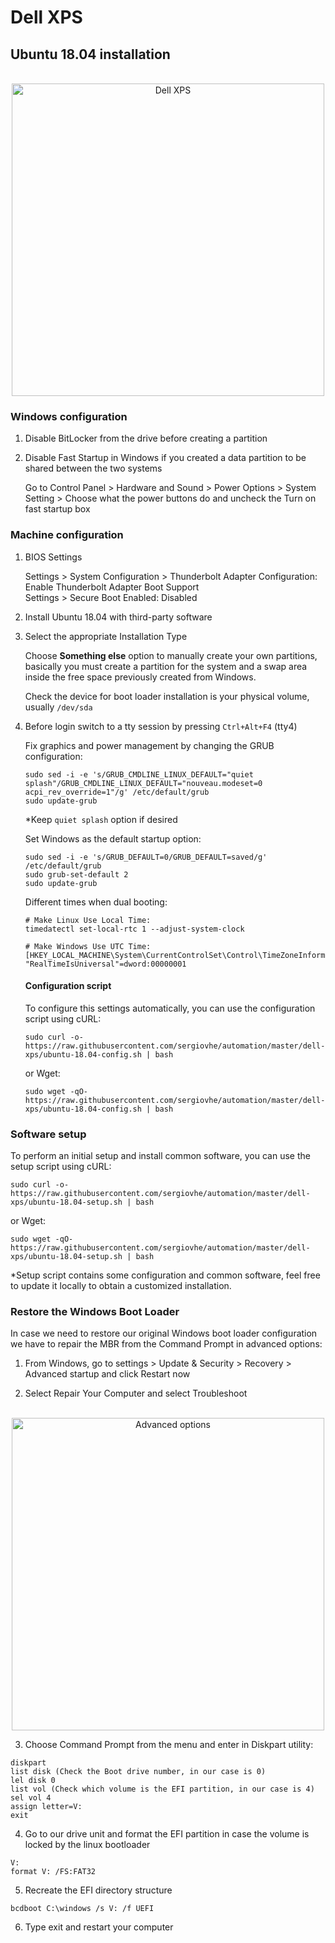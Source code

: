 # Dell XPS

## Ubuntu 18.04 installation

<p align="center">
    <br>
    <img src="https://raw.githubusercontent.com/sergiovhe/automation/master/dell-xps/img/xps-notebook.png" alt="Dell XPS" width="500">
    <br>
</p>

### Windows configuration

1. Disable BitLocker from the drive before creating a partition

2. Disable Fast Startup in Windows if you created a data partition to be shared between the two systems

    Go to Control Panel > Hardware and Sound > Power Options > System Setting > Choose what the power buttons do and uncheck the Turn on fast startup box

### Machine configuration

1. BIOS Settings

    Settings > System Configuration > Thunderbolt Adapter Configuration: Enable Thunderbolt Adapter Boot Support  
    Settings > Secure Boot Enabled: Disabled

2. Install Ubuntu 18.04 with third-party software

3. Select the appropriate Installation Type

    Choose **Something else** option to manually create your own partitions, basically you must create a partition for the system and a swap area inside the free space previously created from Windows.

    Check the device for boot loader installation is your physical volume, usually ```/dev/sda```

3. Before login switch to a tty session by pressing ```Ctrl+Alt+F4``` (tty4)

    Fix graphics and power management by changing the GRUB configuration:
    
    ```shell
    sudo sed -i -e 's/GRUB_CMDLINE_LINUX_DEFAULT="quiet splash"/GRUB_CMDLINE_LINUX_DEFAULT="nouveau.modeset=0 acpi_rev_override=1"/g' /etc/default/grub
    sudo update-grub
    ```

    *Keep ```quiet splash``` option if desired

    Set Windows as the default startup option:
    ```shell
    sudo sed -i -e 's/GRUB_DEFAULT=0/GRUB_DEFAULT=saved/g' /etc/default/grub
    sudo grub-set-default 2
    sudo update-grub
    ```
 
    Different times when dual booting:

    ```shell
    # Make Linux Use Local Time:
    timedatectl set-local-rtc 1 --adjust-system-clock

    # Make Windows Use UTC Time:  
    [HKEY_LOCAL_MACHINE\System\CurrentControlSet\Control\TimeZoneInformation]
    "RealTimeIsUniversal"=dword:00000001
    ```

    #### Configuration script

    To configure this settings automatically, you can use the configuration script using cURL:

    ```shell
    sudo curl -o- https://raw.githubusercontent.com/sergiovhe/automation/master/dell-xps/ubuntu-18.04-config.sh | bash
    ```
    or Wget:
    ```shell
    sudo wget -qO- https://raw.githubusercontent.com/sergiovhe/automation/master/dell-xps/ubuntu-18.04-config.sh | bash
    ```

### Software setup 

To perform an initial setup and install common software, you can use the setup script using cURL:

```shell
sudo curl -o- https://raw.githubusercontent.com/sergiovhe/automation/master/dell-xps/ubuntu-18.04-setup.sh | bash
```
or Wget:
```shell
sudo wget -qO- https://raw.githubusercontent.com/sergiovhe/automation/master/dell-xps/ubuntu-18.04-setup.sh | bash
```

*Setup script contains some configuration and common software, feel free to update it locally to obtain a customized installation.

### Restore the Windows Boot Loader

In case we need to restore our original Windows boot loader configuration we have to repair the MBR from the Command Prompt in advanced options:

1. From Windows, go to settings > Update & Security > Recovery > Advanced startup and click Restart now

2. Select Repair Your Computer and select Troubleshoot

<p align="center">
    <br>
    <img src="https://raw.githubusercontent.com/sergiovhe/automation/master/dell-xps/img/advanced-options-startup.jpg" alt="Advanced options" width="500">
    <br>
</p>

3. Choose Command Prompt from the menu and enter in Diskpart utility:

```
diskpart
list disk (Check the Boot drive number, in our case is 0)
lel disk 0 
list vol (Check which volume is the EFI partition, in our case is 4)
sel vol 4
assign letter=V:
exit
```

4. Go to our drive unit and format the EFI partition in case the volume is locked by the linux bootloader

```
V:
format V: /FS:FAT32
```

5. Recreate the EFI directory structure

```
bcdboot C:\windows /s V: /f UEFI
```

6. Type exit and restart your computer